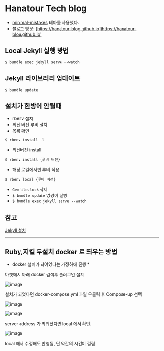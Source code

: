 # Hanatour Tech blog

- [minimal-mistakes](https://github.com/mmistakes/minimal-mistakes) 테마를 사용했다.
- 블로그 방문: [https://hanatour-blog.github.io](https://hanatour-blog.github.io)

## Local Jekyll 실행 방법

```
$ bundle exec jekyll serve --watch
```

## Jekyll 라이브러리 업데이트

```
$ bundle update
```

## 설치가 한방에 안될때

* rbenv 설치
* 최신 버전 루비 설치
* 목록 확인

```
$ rbenv install -l
```

* 최신버전 install

```
$ rbenv install {루비 버전}
```

* 해당 로컬에서만 루비 적용

```
$ rbenv local {루비 버전}
```

* `Gemfile.lock` 삭제
* `$ bundle update` 명령어 실행
* `$ bundle exec jekyll serve --watch`

## 참고

[Jekyll 설치](https://jekyllrb-ko.github.io/docs/installation/macos/)


---
## Ruby,지킬 무설치 docker 로 띄우는 방법

* docker 설치가 되어있다는 가정하에 진행 *

마켓에서 아래 docker 검색후 플러그인 설치

![image](https://user-images.githubusercontent.com/55230332/182015333-df1a7aca-108c-475d-8c7a-543be8653685.png)

설치가 되었다면 docker-compose.yml 파일 우클릭 후 Compose-up 선택

![image](https://user-images.githubusercontent.com/55230332/182015292-5efdcd63-cb5c-43cc-a8ff-44ecdc2ab5ab.png)


![image](https://user-images.githubusercontent.com/55230332/182015388-2b31b96e-600f-475b-8f92-9e646df8e66e.png)

server address 가 띄워졌다면 local 에서 확인.

![image](https://user-images.githubusercontent.com/55230332/182015436-04948f42-638f-4966-8d57-64946d6a35cd.png)

local 에서 수정해도 반영됨, 단 약간의 시간이 걸림
